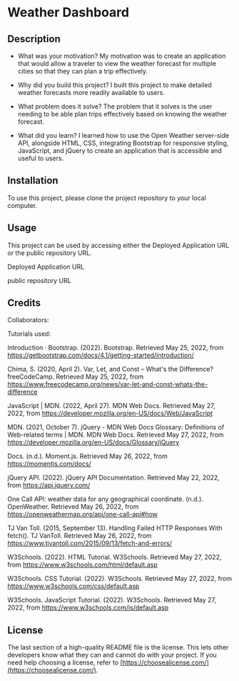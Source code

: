 # Weather Dashboard

## Description


- What was your motivation?
My motivation was to create an application that would allow a traveler to view the weather forecast for multiple cities so that they can plan a trip effectively.

- Why did you build this project? 
I built this project to make detailed weather forecasts more readily available to users.

- What problem does it solve?
The problem that it solves is the user needing to be able plan trips effectively based on knowing the weather forecast.

- What did you learn?
I learned how to use the Open Weather server-side API, alongside HTML, CSS, integrating Bootstrap for responsive styling, JavaScript, and jQuery to create an application that is accessible and useful to users.

## Installation

To use this project, please clone the project repository to your local computer.

## Usage

This project can be used by accessing either the Deployed Application URL or the public repository URL.

Deployed Application URL

public repository URL
## Credits

Collaborators:

Tutorials used:



Introduction · Bootstrap. (2022). Bootstrap. Retrieved May 25, 2022, from https://getbootstrap.com/docs/4.1/getting-started/introduction/

Chima, S. (2020, April 2). Var, Let, and Const – What's the Difference? freeCodeCamp. Retrieved May 25, 2022, from https://www.freecodecamp.org/news/var-let-and-const-whats-the-difference

JavaScript | MDN. (2022, April 27). MDN Web Docs. Retrieved May 27, 2022, from https://developer.mozilla.org/en-US/docs/Web/JavaScript

MDN. (2021, October 7). jQuery - MDN Web Docs Glossary: Definitions of Web-related terms | MDN. MDN Web Docs. Retrieved May 27, 2022, from https://developer.mozilla.org/en-US/docs/Glossary/jQuery

Docs. (n.d.). Moment.js. Retrieved May 26, 2022, from https://momentjs.com/docs/

jQuery API. (2022). jQuery API Documentation. Retrieved May 22, 2022, from https://api.jquery.com/

One Call API: weather data for any geographical coordinate. (n.d.). OpenWeather. Retrieved May 26, 2022, from https://openweathermap.org/api/one-call-api#how

TJ Van Toll. (2015, September 13). Handling Failed HTTP Responses With fetch(). TJ VanToll. Retrieved May 26, 2022, from https://www.tjvantoll.com/2015/09/13/fetch-and-errors/

W3Schools. (2022). HTML Tutorial. W3Schools. Retrieved May 27, 2022, from https://www.w3schools.com/html/default.asp

W3Schools. CSS Tutorial. (2022). W3Schools. Retrieved May 27, 2022, from https://www.w3schools.com/css/default.asp

W3Schools. JavaScript Tutorial. (2022). W3Schools. Retrieved May 27, 2022, from https://www.w3schools.com/js/default.asp

## License

The last section of a high-quality README file is the license. This lets other developers know what they can and cannot do with your project. If you need help choosing a license, refer to [https://choosealicense.com/](https://choosealicense.com/).


